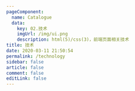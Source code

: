```yaml
---
pageComponent: 
  name: Catalogue
  data: 
    key: 02.技术
    imgUrl: /img/ui.png
    description: html(5)/css(3)，前端页面相关技术
title: 技术
date: 2020-03-11 21:50:54
permalink: /technology
sidebar: false
article: false
comment: false
editLink: false
---
```

